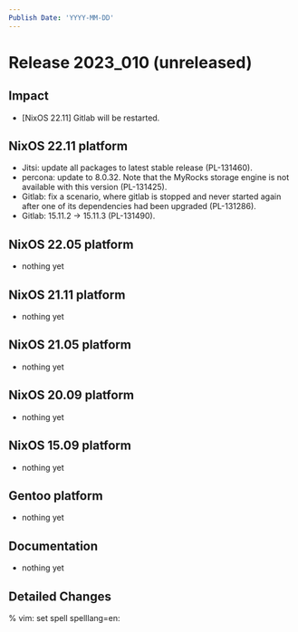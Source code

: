 ```yaml
---
Publish Date: 'YYYY-MM-DD'
---
```


# Release 2023_010 (unreleased)

## Impact

- \[NixOS 22.11\] Gitlab will be restarted.

## NixOS 22.11 platform

- Jitsi: update all packages to latest stable release (PL-131460).
- percona: update to 8.0.32. Note that the MyRocks storage engine is not
  available with this version (PL-131425).
- Gitlab: fix a scenario, where gitlab is stopped and never started again
  after one of its dependencies had been upgraded (PL-131286).
- Gitlab: 15.11.2 -> 15.11.3 (PL-131490).


## NixOS 22.05 platform

- nothing yet

## NixOS 21.11 platform

- nothing yet

## NixOS 21.05 platform

- nothing yet

## NixOS 20.09 platform

- nothing yet

## NixOS 15.09 platform

- nothing yet

## Gentoo platform

- nothing yet

## Documentation

- nothing yet

## Detailed Changes

% vim: set spell spelllang=en:
